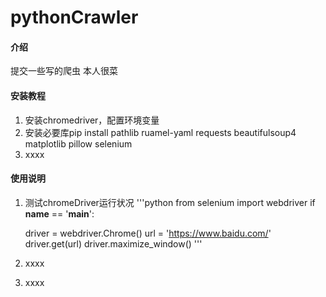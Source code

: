 # pythonCrawler

#### 介绍
提交一些写的爬虫
本人很菜


#### 安装教程

1.  安装chromedriver，配置环境变量
2.  安装必要库pip install pathlib ruamel-yaml requests beautifulsoup4 matplotlib pillow selenium
3.  xxxx

#### 使用说明

1.  测试chromeDriver运行状况
'''python
  from selenium import webdriver
  if __name__ == '__main__':
  
      driver = webdriver.Chrome()
      url = 'https://www.baidu.com/'
      driver.get(url)
      driver.maximize_window()
'''
3.  xxxx
4.  xxxx


